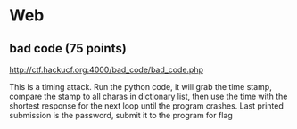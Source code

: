 # Web

## bad code (75 points)

http://ctf.hackucf.org:4000/bad_code/bad_code.php


This is a timing attack. Run the python code, it will grab the time stamp, compare the stamp to all charas in dictionary list, then use the time with the shortest response for the next loop until the program crashes. Last printed submission is the password, submit it to the program for flag
